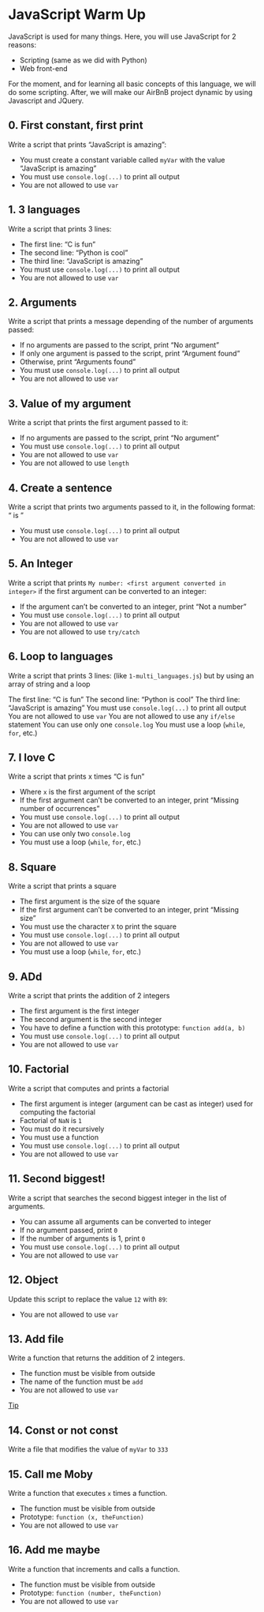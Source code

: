 # JavaScript Warm Up
JavaScript is used for many things. Here, you will use JavaScript for 2 reasons:

 * Scripting (same as we did with Python)
 * Web front-end

For the moment, and for learning all basic concepts of this language, we will do some scripting. After, we will make our AirBnB project dynamic by using Javascript and JQuery.

## 0. First constant, first print

Write a script that prints “JavaScript is amazing”:

 * You must create a constant variable called `myVar` with the value “JavaScript is amazing”
 * You must use `console.log(...)` to print all output
 * You are not allowed to use `var`

## 1. 3 languages

Write a script that prints 3 lines:

* The first line: “C is fun”
* The second line: “Python is cool”
* The third line: “JavaScript is amazing”
* You must use `console.log(...)` to print all output
* You are not allowed to use `var`

## 2. Arguments

Write a script that prints a message depending of the number of arguments passed:

* If no arguments are passed to the script, print “No argument”
* If only one argument is passed to the script, print “Argument found”
* Otherwise, print “Arguments found”
* You must use `console.log(...)` to print all output
* You are not allowed to use `var`

## 3. Value of my argument

Write a script that prints the first argument passed to it:

* If no arguments are passed to the script, print “No argument”
* You must use `console.log(...)` to print all output
* You are not allowed to use `var`
* You are not allowed to use `length`

## 4. Create a sentence

Write a script that prints two arguments passed to it, in the following format: “ is ”

* You must use `console.log(...)` to print all output
* You are not allowed to use `var`

## 5. An Integer

Write a script that prints `My number: <first argument converted in integer>` if the first argument can be converted to an integer:

* If the argument can’t be converted to an integer, print “Not a number”
* You must use `console.log(...)` to print all output
* You are not allowed to use `var`
* You are not allowed to use `try/catch`

## 6. Loop to languages

Write a script that prints 3 lines: (like `1-multi_languages.js`) but by using an array of string and a loop

The first line: “C is fun”
The second line: “Python is cool”
The third line: “JavaScript is amazing”
You must use `console.log(...)` to print all output
You are not allowed to use `var`
You are not allowed to use any `if/else` statement
You can use only one `console.log`
You must use a loop (`while`, `for`, etc.)

## 7. I love C

Write a script that prints x times “C is fun”

* Where `x` is the first argument of the script
* If the first argument can’t be converted to an integer, print “Missing number of occurrences”
* You must use `console.log(...)` to print all output
* You are not allowed to use `var`
* You can use only two `console.log`
* You must use a loop (`while`, `for`, etc.)

## 8. Square

Write a script that prints a square

* The first argument is the size of the square
* If the first argument can’t be converted to an integer, print “Missing size”
* You must use the character `X` to print the square
* You must use `console.log(...)` to print all output
* You are not allowed to use `var`
* You must use a loop (`while`, `for`, etc.)

## 9. ADd

Write a script that prints the addition of 2 integers

* The first argument is the first integer
* The second argument is the second integer
* You have to define a function with this prototype: `function add(a, b)`
* You must use `console.log(...)` to print all output
* You are not allowed to use `var`

## 10. Factorial

Write a script that computes and prints a factorial

* The first argument is integer (argument can be cast as integer) used for computing the factorial
* Factorial of `NaN` is `1`
* You must do it recursively
* You must use a function
* You must use `console.log(...)` to print all output
* You are not allowed to use `var`

## 11. Second biggest!

Write a script that searches the second biggest integer in the list of arguments.

* You can assume all arguments can be converted to integer
* If no argument passed, print `0`
* If the number of arguments is 1, print `0`
* You must use `console.log(...)` to print all output
* You are not allowed to use `var`

## 12. Object
Update this script to replace the value `12` with `89`:

* You are not allowed to use `var`

## 13. Add file

Write a function that returns the addition of 2 integers.

* The function must be visible from outside
* The name of the function must be `add`
* You are not allowed to use `var`

[Tip](http://51elliot.blogspot.com/2012/01/simple-intro-to-nodejs-module-scope.html)

## 14. Const or not const

Write a file that modifies the value of `myVar` to `333`

## 15. Call me Moby

Write a function that executes `x` times a function.

* The function must be visible from outside
* Prototype: `function (x, theFunction)`
* You are not allowed to use `var`

## 16. Add me maybe

Write a function that increments and calls a function.

* The function must be visible from outside
* Prototype: `function (number, theFunction)`
* You are not allowed to use `var`
